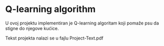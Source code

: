 # Q-learning algorithm
U ovoj projektu implementiran je Q-learning algoritam koji pomaže psu da stigne do njegove kućice.

Tekst projekta nalazi se u fajlu Project-Text.pdf
